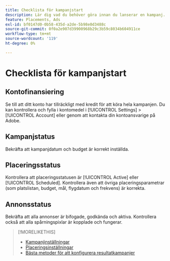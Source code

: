 ```yaml
---
title: Checklista för kampanjstart
description: Lär dig vad du behöver göra innan du lanserar en kampanj.
feature: Placements, Ads
exl-id: bf0147d0-0b58-435d-a2de-5b98e0d3488c
source-git-commit: 0f0a2e907d39900968b29c3b59c8034b604911ce
workflow-type: tm+mt
source-wordcount: '119'
ht-degree: 0%

---
```


# Checklista för kampanjstart

## Kontofinansiering

Se till att ditt konto har tillräckligt med kredit för att köra hela kampanjen. Du kan kontrollera och fylla i kontomedel i [!UICONTROL Settings] > [!UICONTROL Account] eller genom att kontakta din kontoansvarige på Adobe.

## Kampanjstatus

Bekräfta att kampanjdatum och budget är korrekt inställda.

## Placeringsstatus

Kontrollera att placeringsstatusen är [!UICONTROL Active] eller [!UICONTROL Scheduled]. Kontrollera även att övriga placeringsparametrar (som platslistan, budget, mål, flygdatum och frekvens) är korrekta.

## Annonsstatus

Bekräfta att alla annonser är bifogade, godkända och aktiva. Kontrollera också att alla spårningspixlar är kopplade och fungerar.

>[!MORELIKETHIS]
>
>* [Kampanjinställningar](/help/dsp/campaign-management/campaigns/campaign-settings.md)
>* [Placeringsinställningar](/help/dsp/campaign-management/placements/placement-settings.md)
>* [Bästa metoder för att konfigurera resultatkampanjer](/help/dsp/optimization/campaign-best-practices-performance.md)

